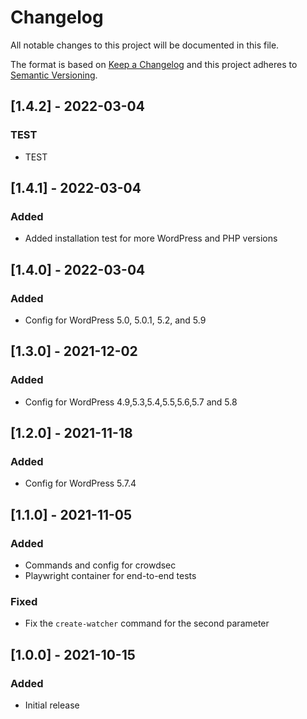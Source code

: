 # Changelog
All notable changes to this project will be documented in this file.

The format is based on [Keep a Changelog](http://keepachangelog.com/en/)
and this project adheres to [Semantic Versioning](http://semver.org/spec/v2.0.0.html).


## [1.4.2] - 2022-03-04

### TEST
- TEST

## [1.4.1] - 2022-03-04

### Added
- Added installation test for more WordPress and PHP versions 

## [1.4.0] - 2022-03-04

### Added
- Config for WordPress 5.0, 5.0.1, 5.2, and 5.9

## [1.3.0] - 2021-12-02

### Added
- Config for WordPress 4.9,5.3,5.4,5.5,5.6,5.7 and 5.8

## [1.2.0] - 2021-11-18

### Added
- Config for WordPress 5.7.4

## [1.1.0] - 2021-11-05

### Added
- Commands and config for crowdsec
- Playwright container for end-to-end tests

### Fixed
- Fix the `create-watcher` command for the second parameter

## [1.0.0] - 2021-10-15

### Added
- Initial release
